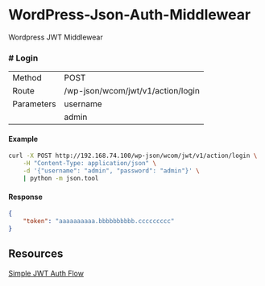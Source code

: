 # WordPress-Json-Auth-Middlewear

Wordpress JWT Middlewear

### # Login

| | |
|-|-|
| Method | POST | 
| Route | /wp-json/wcom/jwt/v1/action/login 
| Parameters | username |
| | admin |

#### Example

```bash
curl -X POST http://192.168.74.100/wp-json/wcom/jwt/v1/action/login \
    -H "Content-Type: application/json" \
    -d '{"username": "admin", "password": "admin"}' \
    | python -m json.tool
```

#### Response

```json
{
    "token": "aaaaaaaaaa.bbbbbbbbbb.ccccccccc"
}
```

## Resources

[Simple JWT Auth Flow](https://medium.freecodecamp.org/how-to-make-authentication-easier-with-json-web-token-cc15df3f2228)